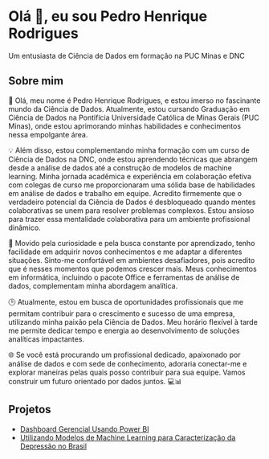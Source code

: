 
# Olá 👋, eu sou Pedro Henrique Rodrigues
Um entusiasta de Ciência de Dados em formação na PUC Minas e DNC

## Sobre mim
🚀 Olá, meu nome é Pedro Henrique Rodrigues, e estou imerso no fascinante mundo da Ciência de Dados. Atualmente, estou cursando Graduação em Ciência de Dados na Pontifícia Universidade Católica de Minas Gerais (PUC Minas), onde estou aprimorando minhas habilidades e conhecimentos nessa empolgante área.

💡 Além disso, estou complementando minha formação com um curso de Ciência de Dados na DNC, onde estou aprendendo técnicas que abrangem desde a análise de dados até a construção de modelos de machine learning. Minha jornada acadêmica e experiência em colaboração efetiva com colegas de curso me proporcionaram uma sólida base de habilidades em análise de dados e trabalho em equipe. Acredito firmemente que o verdadeiro potencial da Ciência de Dados é desbloqueado quando mentes colaborativas se unem para resolver problemas complexos. Estou ansioso para trazer essa mentalidade colaborativa para um ambiente profissional dinâmico.

🌟 Movido pela curiosidade e pela busca constante por aprendizado, tenho facilidade em adquirir novos conhecimentos e me adaptar a diferentes situações. Sinto-me confortável em ambientes desafiadores, pois acredito que é nesses momentos que podemos crescer mais. Meus conhecimentos em informática, incluindo o pacote Office e ferramentas de análise de dados, complementam minha abordagem analítica.

🕒 Atualmente, estou em busca de oportunidades profissionais que me permitam contribuir para o crescimento e sucesso de uma empresa, utilizando minha paixão pela Ciência de Dados. Meu horário flexível à tarde me permite dedicar tempo e energia ao desenvolvimento de soluções analíticas impactantes.

🌐 Se você está procurando um profissional dedicado, apaixonado por análise de dados e com sede de conhecimento, adoraria conectar-me e explorar maneiras pelas quais posso contribuir para sua equipe. Vamos construir um futuro orientado por dados juntos. 💻📊



## Projetos 
- [Dashboard Gerencial Usando Power BI](https://github.com/Pedro-io/Dashboard-Gericial-com-Power-BI.git)
- [Utilizando Modelos de Machine Learning para Caracterização da Depressão no Brasil](https://github.com/Pedro-io/Utilizando-Modelos-de-Machine-Learning-para-Caracteriza--o-da-Depress-o-no-Brasil.git)
